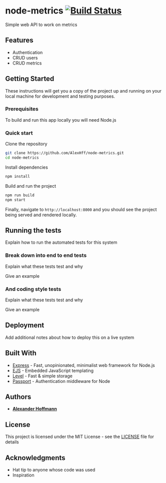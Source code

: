 # node-metrics [![Build Status](https://travis-ci.com/AlexHff/node-metrics.svg?token=qewhLzzy4xorKFhMwTS6&branch=master)](https://travis-ci.com/AlexHff/node-metrics)

Simple web API to work on metrics

## Features

  * Authentication
  * CRUD users
  * CRUD metrics

## Getting Started

These instructions will get you a copy of the project up and running on your local machine for development and testing purposes.

### Prerequisites

To build and run this app locally you will need Node.js

### Quick start

Clone the repository
```bash
git clone https://github.com/AlexHff/node-metrics.git
cd node-metrics
```

Install dependencies
```bash
npm install
```

Build and run the project
```bash
npm run build
npm start
```

Finally, navigate to `http://localhost:8000` and you should see the project being served and rendered locally.

## Running the tests

Explain how to run the automated tests for this system

### Break down into end to end tests

Explain what these tests test and why

Give an example

### And coding style tests

Explain what these tests test and why

Give an example

## Deployment

Add additional notes about how to deploy this on a live system

## Built With

* [Express](https://expressjs.com/) - Fast, unopinionated, minimalist web framework for Node.js
* [EJS](https://ejs.co/) - Embedded JavaScript templating
* [Level](https://github.com/Level/level) - Fast & simple storage
* [Passport](http://www.passportjs.org/docs/) - Authentication middleware for Node

## Authors

* [**Alexander Hoffmann**](https://github.com/AlexHff)

## License

This project is licensed under the MIT License - see the [LICENSE](LICENSE) file for details

## Acknowledgments

* Hat tip to anyone whose code was used
* Inspiration

